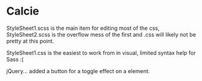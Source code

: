 Calcie
======
<!--Made this to test using github, took me a suprisingly long time to get it too work,
good to know how to make it work though.-->

StyleSheet1.scss is the main item for editing most of the css, StyleSheet2.scss is the overflow mess of the first and .css will likely not be pretty at this point.

StyleSheet1.css is the easiest to work from in visual, limited syntax help for Sass :(

jQuery... added a button for a toggle effect on a element.




<!--Need to know how to comment this out.
 <h3> WOAH, text text</h3>
 <h5> commiting things be ez now</h5>-->
